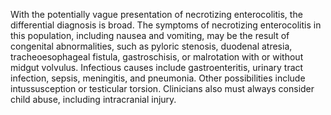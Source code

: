 With the potentially vague presentation of necrotizing enterocolitis, the differential diagnosis is broad. The symptoms of necrotizing enterocolitis in this population, including nausea and vomiting, may be the result of congenital abnormalities, such as pyloric stenosis, duodenal atresia, tracheoesophageal fistula, gastroschisis, or malrotation with or without midgut volvulus. Infectious causes include gastroenteritis, urinary tract infection, sepsis, meningitis, and pneumonia. Other possibilities include intussusception or testicular torsion. Clinicians also must always consider child abuse, including intracranial injury.